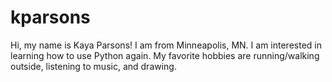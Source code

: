 # kparsons

Hi, my name is Kaya Parsons!
I am from Minneapolis, MN.
I am interested in learning how to use Python again.
My favorite hobbies are running/walking outside, listening to music, and drawing.
